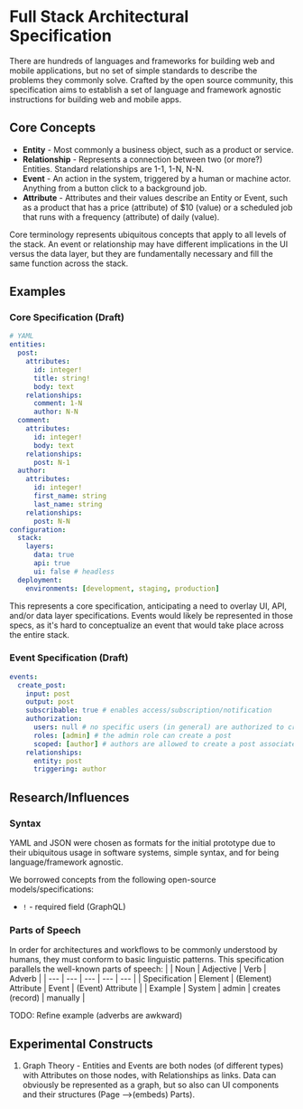 # Full Stack Architectural Specification
There are hundreds of languages and frameworks for building web and mobile applications, but no set of simple standards to describe the problems they commonly solve. Crafted by the open source community, this specification aims to establish a set of language and framework agnostic instructions for building web and mobile apps. 

## Core Concepts
* **Entity** - Most commonly a business object, such as a product or service. 
* **Relationship** - Represents a connection between two (or more?) Entities. Standard relationships are 1-1, 1-N, N-N. 
* **Event** - An action in the system, triggered by a human or machine actor. Anything from a button click to a background job. 
* **Attribute** - Attributes and their values describe an Entity or Event, such as a product that has a price (attribute) of $10 (value) or a scheduled job that runs with a frequency (attribute) of daily (value). 

Core terminology represents ubiquitous concepts that apply to all levels of the stack. An event or relationship may have different implications in the UI versus the data layer, but they are fundamentally necessary and fill the same function across the stack.

## Examples
### Core Specification (Draft)
```yaml
# YAML
entities:
  post:
    attributes:
      id: integer!
      title: string!
      body: text
    relationships:
      comment: 1-N
      author: N-N
  comment:
    attributes:
      id: integer!
      body: text
    relationships:
      post: N-1
  author:
    attributes:
      id: integer!
      first_name: string
      last_name: string
    relationships:
      post: N-N
configuration:
  stack:
    layers:
      data: true
      api: true
      ui: false # headless
  deployment:
    environments: [development, staging, production]
```
This represents a core specification, anticipating a need to overlay UI, API, and/or data layer specifications. Events would likely be represented in those specs, as it's hard to conceptualize an event that would take place across the entire stack. 

### Event Specification (Draft)
```yaml
events:
  create_post:
    input: post
    output: post
    subscribable: true # enables access/subscription/notification
    authorization:
      users: null # no specific users (in general) are authorized to create a post
      roles: [admin] # the admin role can create a post
      scoped: [author] # authors are allowed to create a post associated with them
    relationships:
      entity: post
      triggering: author
```

## Research/Influences

### Syntax
YAML and JSON were chosen as formats for the initial prototype due to their ubiquitous usage in software systems, simple syntax, and for being language/framework agnostic.

We borrowed concepts from the following open-source models/specifications:
* `!` - required field (GraphQL)

### Parts of Speech
In order for architectures and workflows to be commonly understood by humans, they must conform to basic linguistic patterns. This specification parallels the well-known parts of speech:
| | Noun | Adjective | Verb | Adverb |
| --- | --- | --- | --- | --- |
| Specification | Element | (Element) Attribute | Event | (Event) Attribute |
| Example | System | admin | creates (record) | manually |

TODO: Refine example (adverbs are awkward)

## Experimental Constructs
1. Graph Theory - Entities and Events are both nodes (of different types) with Attributes on those nodes, with Relationships as links. Data can obviously be represented as a graph, but so also can UI components and their structures (Page -->(embeds) Parts).
